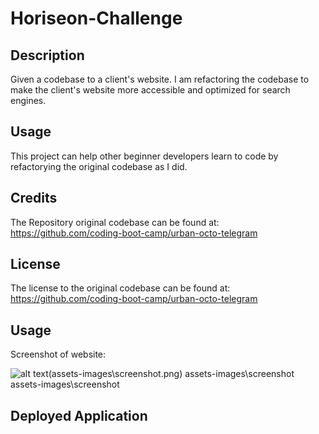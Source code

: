 # Horiseon-Challenge

## Description

Given a codebase to a client's website. I am refactoring the codebase to make the client's website more accessible and optimized for search engines.

## Usage

This project can help other beginner developers learn to code by refactorying the original codebase as I did.

## Credits

The Repository original codebase can be found at:
https://github.com/coding-boot-camp/urban-octo-telegram

## License

The license to the original codebase can be found at: https://github.com/coding-boot-camp/urban-octo-telegram

## Usage

Screenshot of website:

![alt text](assets/images/screenshot.png)(assets-images\screenshot.png)
assets-images\screenshot
assets-images\screenshot

## Deployed Application
